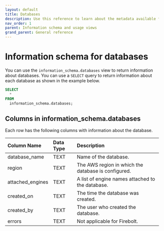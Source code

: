 ```yaml
---
layout: default
title: Databases
description: Use this reference to learn about the metadata available for Firebolt databases using the information schema.
nav_order: 1
parent: Information schema and usage views
grand_parent: General reference
---
```


# Information schema for databases

You can use the `information_schema.databases` view to return information about databases. You can use a `SELECT` query to return information about each database as shown in the example below.

```sql
SELECT
  *
FROM
  information_schema.databases;
```

## Columns in information_schema.databases

Each row has the following columns with information about the database.

| Column Name                   | Data Type | Description |
| :-----------------------------| :-------- | :---------- |
| database_name                 | TEXT      | Name of the database. |
| region                        | TEXT      | The AWS region in which the database is configured. |
| attached_engines              | TEXT      | A list of engine names attached to the database. |
| created_on                    | TEXT      | The time the database was created. |
| created_by                    | TEXT      | The user who created the database. |
| errors                        | TEXT      | Not applicable for Firebolt. |
